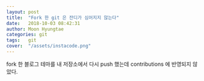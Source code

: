 ```yaml
---
layout: post
title:  "Fork 한 git 은 잔디가 심어지지 않는다"
date:   2018-10-03 08:42:31
author: Moon Hyungtae
categories: git
tags:	git
cover:  "/assets/instacode.png"
---
```


fork 한 블로그 테마를 내 저장소에서 다시 push 했는데 contributions 에 반영되지 않았다.
